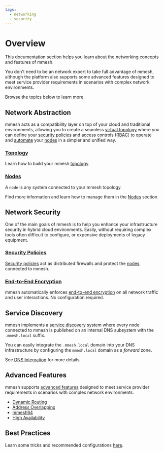 ```yaml
---
tags:
  - networking
  - security
---
```


# Overview

This documentation section helps you learn about the networking concepts and features of mmesh.

You don't need to be an network expert to take full advantage of mmesh, although the platform also supports some advanced features designed to meet service provider requirements in scenarios with complex network environments.

Browse the topics below to learn more.

## Network Abstraction

mmesh acts as a compatibility layer on top of your cloud and traditional environments, allowing you to create a seamless [virtual topology](/docs/platform/networking/topology/) where you can define your [security policies](/docs/platform/networking/network-security/#security-policies) and access controls ([RBAC](/docs/platform/iam/authorization/)) to operate and [automate](/docs/platform/automation/overview/) your [nodes](/docs/platform/networking/nodes/) in a simpler and unified way.

### [Topology](/docs/platform/networking/topology/)

Learn how to build your mmesh [topology](/docs/platform/networking/topology/).

### [Nodes](/docs/platform/networking/nodes/)

A `node` is any system connected to your mmesh topology.

Find more information and learn how to manage them in the [Nodes](/docs/platform/networking/nodes/) section.

## Network Security

One of the main goals of mmesh is to help you enhance your infrastructure security in hybrid cloud environments. Easily, without requiring complex tools often difficult to configure, or expensive deployments of legacy equipment.

### [Security Policies](/docs/platform/networking/network-security/#security-policies)

[Security policies](/docs/platform/networking/network-security/#security-policies) act as distributed firewalls and protect the [nodes](/docs/platform/networking/nodes/) connected to mmesh.

### [End-to-End Encryption](/docs/platform/networking/network-security/#end-to-end-encryption)

mmesh automatically enforces [end-to-end encryption](/docs/platform/networking/network-security/#end-to-end-encryption) on all network traffic and user interactions. No configuration required.

## Service Discovery

mmesh implements a [service discovery](/docs/platform/network/service-discovery/) system where every node connected to mmesh is published on an internal DNS subsystem with the `.mmesh.local` suffix.

You can easily integrate the `.mmesh.local` domain into your DNS infrastructure by configuring the `mmesh.local` domain as a _forward_ zone.

See [DNS Integration](/docs/platform/networking/service-discovery/#dns-integration) for more details.

## Advanced Features

mmesh supports [advanced features](/docs/platform/networking/advanced-features/) designed to meet service provider requirements in scenarios with complex network environments.

- [Dynamic Routing](/docs/platform/networking/advanced-features/#dynamic-routing)
- [Address Overlapping](/docs/platform/networking/advanced-features/#address-overlapping)
- [mmesh64](/docs/platform/networking/advanced-features/#mmesh64)
- [High Availability](/docs/platform/networking/advanced-features/#high-availability)

## Best Practices

Learn some tricks and recommended configurations [here](/docs/platform/networking/best-practices/).
